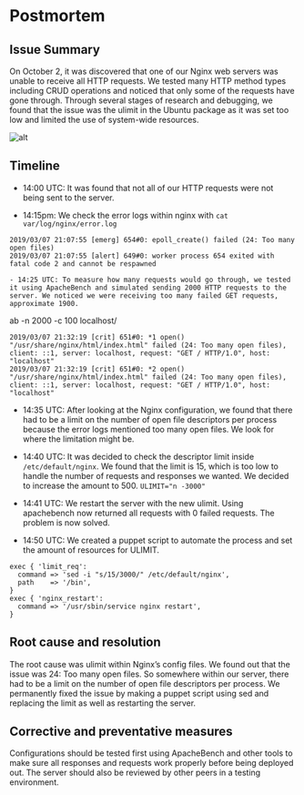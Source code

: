 # Postmortem
## Issue Summary
On October 2, it was discovered that one of our Nginx web servers was unable to receive all HTTP requests. We tested many HTTP method types including CRUD operations and noticed that only some of the requests have gone through. Through several stages of research and debugging, we found that the issue was the ulimit in the Ubuntu package as it was set too low and limited the use of system-wide resources.

![alt](https://i.pinimg.com/736x/16/d5/84/16d584a17e9fd32b02a39fc50361d6bf.jpg)
## Timeline
- 14:00 UTC: It was found that not all of our HTTP requests were not being sent to the server.

- 14:15pm: We check the error logs within nginx with
```cat var/log/nginx/error.log```

```
2019/03/07 21:07:55 [emerg] 654#0: epoll_create() failed (24: Too many open files)
2019/03/07 21:07:55 [alert] 649#0: worker process 654 exited with fatal code 2 and cannot be respawned

- 14:25 UTC: To measure how many requests would go through, we tested it using ApacheBench and simulated sending 2000 HTTP requests to the server. We noticed we were receiving too many failed GET requests, approximate 1900.
```
ab -n 2000 -c 100 localhost/
```
2019/03/07 21:32:19 [crit] 651#0: *1 open() "/usr/share/nginx/html/index.html" failed (24: Too many open files),
client: ::1, server: localhost, request: "GET / HTTP/1.0", host: "localhost"
2019/03/07 21:32:19 [crit] 651#0: *2 open() "/usr/share/nginx/html/index.html" failed (24: Too many open files), 
client: ::1, server: localhost, request: "GET / HTTP/1.0", host: "localhost"
```


- 14:35 UTC: After looking at the Nginx configuration, we found that there had to be a limit on the number of open file descriptors per process because the error logs mentioned too many open files. We look for where the limitation might be.


- 14:40 UTC: It was decided to check the descriptor limit inside ```/etc/default/nginx```. We found that the limit is 15, which is too low to handle the number of requests and responses we wanted. We decided to increase the amount to 500.
```ULIMIT="n -3000"```

- 14:41 UTC: We restart the server with the new ulimit. Using apachebench now returned all requests with 0 failed requests. The problem is now solved.

- 14:50 UTC: We created a puppet script to automate the process and set the amount of resources for ULIMIT.

```
exec { 'limit_req':
  command => 'sed -i "s/15/3000/" /etc/default/nginx',
  path    => '/bin',
}
exec { 'nginx_restart':
  command => '/usr/sbin/service nginx restart',
}
```

## Root cause and resolution
The root cause was ulimit within Nginx’s config files. We found out that the issue was 24: Too many open files. So somewhere within our server, there had to be a limit on the number of open file descriptors per process. We permanently fixed the issue by making a puppet script using sed and replacing the limit as well as restarting the server.

## Corrective and preventative measures
Configurations should be tested first using ApacheBench and other tools to make sure all responses and requests work properly before being deployed out. The server should also be reviewed by other peers in a testing environment.